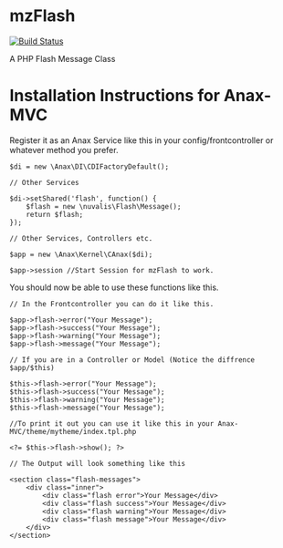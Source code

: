 mzFlash
=======
[![Build Status](https://travis-ci.org/nuvalis/mzFlash.svg?branch=master)](https://travis-ci.org/nuvalis/mzFlash)

A PHP Flash Message Class

Installation Instructions for Anax-MVC
======================================

Register it as an Anax Service like this in your config/frontcontroller or whatever method you prefer.

	$di = new \Anax\DI\CDIFactoryDefault();

	// Other Services

	$di->setShared('flash', function() {
		$flash = new \nuvalis\Flash\Message();
		return $flash;
	});

	// Other Services, Controllers etc.

	$app = new \Anax\Kernel\CAnax($di);

	$app->session //Start Session for mzFlash to work.


You should now be able to use these functions like this.

	// In the Frontcontroller you can do it like this.

	$app->flash->error("Your Message");
	$app->flash->success("Your Message");
	$app->flash->warning("Your Message");
	$app->flash->message("Your Message");
	
	// If you are in a Controller or Model (Notice the diffrence $app/$this)
	
	$this->flash->error("Your Message");
	$this->flash->success("Your Message");
	$this->flash->warning("Your Message");
	$this->flash->message("Your Message");

	//To print it out you can use it like this in your Anax-MVC/theme/mytheme/index.tpl.php

	<?= $this->flash->show(); ?>

	// The Output will look something like this

	<section class="flash-messages">
		<div class="inner">
			<div class="flash error">Your Message</div>
			<div class="flash success">Your Message</div>
			<div class="flash warning">Your Message</div>
			<div class="flash message">Your Message</div>
		</div>
	</section>

